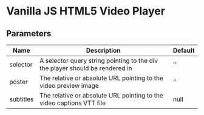 # Vanilla JS HTML5 Video Player

## Parameters


| Name | Description | Default |
|---|---|---|
| selector | A selector query string pointing to the div the player should be rendered in | '' |
| poster | The relative or absolute URL pointing to the video preview image | '' |
| subtitles | The relative or absolute URL pointing to the video captions VTT file | null |
